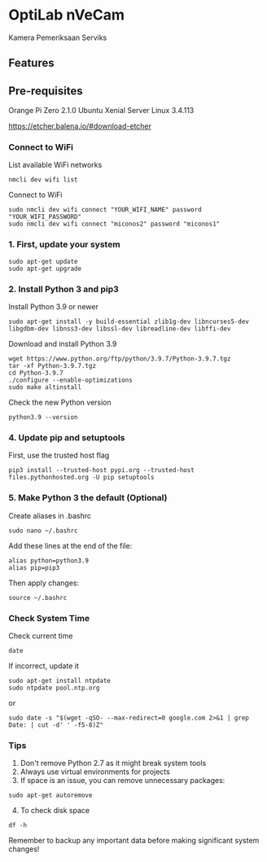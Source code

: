 # OptiLab nVeCam

Kamera Pemeriksaan Serviks

## Features

## Pre-requisites

Orange Pi Zero 2.1.0 Ubuntu Xenial Server Linux 3.4.113

https://etcher.balena.io/#download-etcher


### Connect to WiFi
List available WiFi networks
```
nmcli dev wifi list
```

Connect to WiFi
```
sudo nmcli dev wifi connect "YOUR_WIFI_NAME" password "YOUR_WIFI_PASSWORD"
sudo nmcli dev wifi connect "miconos2" password "miconos1"
```


### 1. First, update your system
```
sudo apt-get update
sudo apt-get upgrade
```

### 2. Install Python 3 and pip3
Install Python 3.9 or newer
```
sudo apt-get install -y build-essential zlib1g-dev libncurses5-dev libgdbm-dev libnss3-dev libssl-dev libreadline-dev libffi-dev
```

Download and install Python 3.9
```
wget https://www.python.org/ftp/python/3.9.7/Python-3.9.7.tgz
tar -xf Python-3.9.7.tgz
cd Python-3.9.7
./configure --enable-optimizations
sudo make altinstall
```

Check the new Python version
```
python3.9 --version
```

### 4. Update pip and setuptools
First, use the trusted host flag
```
pip3 install --trusted-host pypi.org --trusted-host files.pythonhosted.org -U pip setuptools
```

### 5. Make Python 3 the default (Optional)
Create aliases in .bashrc
```
sudo nano ~/.bashrc
```

Add these lines at the end of the file:
```
alias python=python3.9
alias pip=pip3
```

Then apply changes:
```
source ~/.bashrc
```

### Check System Time
Check current time
```
date
```

If incorrect, update it
```
sudo apt-get install ntpdate
sudo ntpdate pool.ntp.org
```
or
```
sudo date -s "$(wget -qSO- --max-redirect=0 google.com 2>&1 | grep Date: | cut -d' ' -f5-8)Z"
```

### Tips
1. Don't remove Python 2.7 as it might break system tools
2. Always use virtual environments for projects
3. If space is an issue, you can remove unnecessary packages:
```
sudo apt-get autoremove
```
4. To check disk space
```
df -h
```
Remember to backup any important data before making significant system changes!
